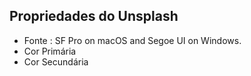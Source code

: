 ## Propriedades do Unsplash

- Fonte :
SF Pro on macOS and Segoe UI on Windows.
- Cor Primária
- Cor Secundária

